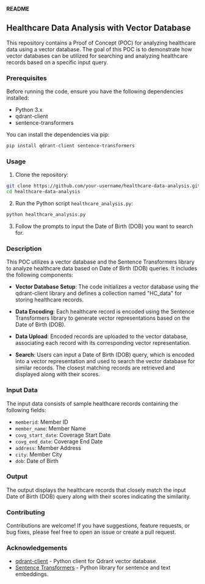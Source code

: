 **README**

## Healthcare Data Analysis with Vector Database

This repository contains a Proof of Concept (POC) for analyzing healthcare data using a vector database. The goal of this POC is to demonstrate how vector databases can be utilized for searching and analyzing healthcare records based on a specific input query.

### Prerequisites

Before running the code, ensure you have the following dependencies installed:

- Python 3.x
- qdrant-client
- sentence-transformers

You can install the dependencies via pip:

```bash
pip install qdrant-client sentence-transformers
```

### Usage

1. Clone the repository:

```bash
git clone https://github.com/your-username/healthcare-data-analysis.git
cd healthcare-data-analysis
```

2. Run the Python script `healthcare_analysis.py`:

```bash
python healthcare_analysis.py
```

3. Follow the prompts to input the Date of Birth (DOB) you want to search for.

### Description

This POC utilizes a vector database and the Sentence Transformers library to analyze healthcare data based on Date of Birth (DOB) queries. It includes the following components:

- **Vector Database Setup**: The code initializes a vector database using the qdrant-client library and defines a collection named "HC_data" for storing healthcare records.

- **Data Encoding**: Each healthcare record is encoded using the Sentence Transformers library to generate vector representations based on the Date of Birth (DOB).

- **Data Upload**: Encoded records are uploaded to the vector database, associating each record with its corresponding vector representation.

- **Search**: Users can input a Date of Birth (DOB) query, which is encoded into a vector representation and used to search the vector database for similar records. The closest matching records are retrieved and displayed along with their scores.

### Input Data

The input data consists of sample healthcare records containing the following fields:

- `memberid`: Member ID
- `member_name`: Member Name
- `covg_start_date`: Coverage Start Date
- `covg_end_date`: Coverage End Date
- `address`: Member Address
- `city`: Member City
- `dob`: Date of Birth

### Output

The output displays the healthcare records that closely match the input Date of Birth (DOB) query along with their scores indicating the similarity.

### Contributing

Contributions are welcome! If you have suggestions, feature requests, or bug fixes, please feel free to open an issue or create a pull request.

### Acknowledgements

- [qdrant-client](https://github.com/qdrant/qdrant) - Python client for Qdrant vector database.
- [Sentence Transformers](https://github.com/UKPLab/sentence-transformers) - Python library for sentence and text embeddings.
